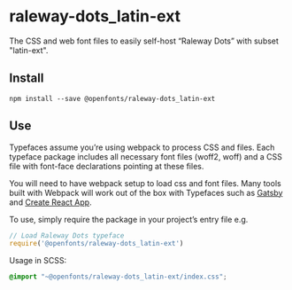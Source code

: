
# raleway-dots_latin-ext

The CSS and web font files to easily self-host “Raleway Dots” with subset "latin-ext".

## Install

`npm install --save @openfonts/raleway-dots_latin-ext`

## Use

Typefaces assume you’re using webpack to process CSS and files. Each typeface
package includes all necessary font files (woff2, woff) and a CSS file with
font-face declarations pointing at these files.

You will need to have webpack setup to load css and font files. Many tools built
with Webpack will work out of the box with Typefaces such as [Gatsby](https://github.com/gatsbyjs/gatsby)
and [Create React App](https://github.com/facebookincubator/create-react-app).

To use, simply require the package in your project’s entry file e.g.

```javascript
// Load Raleway Dots typeface
require('@openfonts/raleway-dots_latin-ext')
```

Usage in SCSS:
```scss
@import "~@openfonts/raleway-dots_latin-ext/index.css";
```
